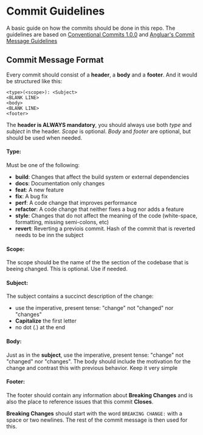 # Commit Guidelines
A basic guide on how the commits should be done in this repo. The guidelines are based on [Conventional Commits 1.0.0](https://www.conventionalcommits.org/en/v1.0.0/) and [Angluar's Commit Message Guidelines](https://github.com/angular/angular/blob/22b96b9/CONTRIBUTING.md)

## Commit Message Format
Every commit should consist of a **header**, a **body** and a **footer**. And it would be structured like this:

```
<type>(<scope>): <Subject>
<BLANK LINE>
<body>
<BLANK LINE>
<footer>
```
The **header is ALWAYS mandatory**, you should always use both _type_ and _subject_ in the header. _Scope_ is optional.
_Body_ and _footer_ are optional, but should be used when needed.

#### Type:
Must be one of the following:

- **build**: Changes that affect the build system or external dependencies
- **docs**: Documentation only changes
- **feat**: A new feature
- **fix**: A bug fix
- **perf**: A code change that improves performance
- **refactor**: A code change that neither fixes a bug nor adds a feature
- **style**: Changes that do not affect the meaning of the code (white-space, formatting, missing semi-colons, etc)
- **revert**: Reverting a previois commit. Hash of the commit that is reverted needs to be inn the subject

#### Scope:
The scope should be the name of the the section of the codebase that is beeing changed. This is optional. Use if needed.

#### Subject:
The subject contains a succinct description of the change:

- use the imperative, present tense: "change" not "changed" nor "changes"
- **Capitalize** the first letter
- no dot (.) at the end

#### Body:
Just as in the **subject**, use the imperative, present tense: "change" not "changed" nor "changes".
The body should include the motivation for the change and contrast this with previous behavior.
Keep it very simple

#### Footer:
The footer should contain any information about **Breaking Changes** and is also the place to
reference issues that this commit **Closes**.

**Breaking Changes** should start with the word `BREAKING CHANGE:` with a space or two newlines. The rest of the commit message is then used for this.